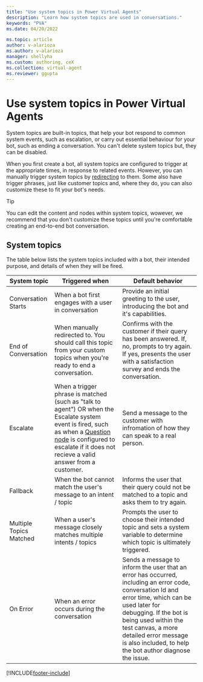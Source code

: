 ```yaml
---
title: "Use system topics in Power Virtual Agents"
description: "Learn how system topics are used in conversations."
keywords: "PVA"
ms.date: 04/20/2022

ms.topic: article
author: v-alarioza
ms.author: v-alarioza
manager: shellyha
ms.custom: authoring, ceX
ms.collection: virtual-agent
ms.reviewer: ggupta
---
```


# Use system topics in Power Virtual Agents

System topics are built-in topics, that help your bot respond to common system events, such as escalation, or carry out essential behaviour for your bot, such as ending a conversation. You can't delete system topics but, they can be disabled.

When you first create a bot, all system topics are configured to trigger at the appropriate times, in response to related events. However, you can manually trigger system topics by [redirecting](/authoring-create-edit-topics.md#redirect-to-another-topic) to them. Some also have trigger phrases, just like customer topics and, where they do, you can also customize these to fit your bot's needs. 

> [!TIP]
> You can edit the content and nodes within system topics, wowever, we recommend that you don't customize these topics until you're comfortable creating an end-to-end bot conversation.

## System topics

The table below lists the system topics included with a bot, their intended purpose, and details of when they will be fired.

<!-- best viewed without wordwrap -->
| System topic        | Triggered when                                      | Default behavior                                                                                                                                                                        |
| ------------------- | ---------------------------------------------------- | ------------------------------------------------------------------------------------------------------------------------------------------------------------------------------- |
| Conversation Starts | When a bot first engages with a user in conversation | Provide an initial greeting to the user, introducing the bot and it's capabilities.                                                                                                                                              |
| End of Conversation            | When manually redirected to. You should call this topic from your custom topics when you're ready to end a conversation. | Confirms with the customer if their query has been answered. If, no, prompts to try again. If yes, presents the user with a satisfaction survey and ends the conversation.                                                                                                                                               |
| Escalate            | When a trigger phrase is matched (such as "talk to agent") OR when the Escalate system event is fired, such as when a [Question node](authoring-ask-question.md#additional-question-behavior) is configured to escalate if it does not recieve a valid answer from a customer. | Send a message to the customer with infromation of how they can speak to a real person.                                                                                                                                              |
| Fallback            | When the bot cannot match the user's message to an intent / topic                       | Informs the user that their query could not be matched to a topic and asks them to try again.                                                                                                                                               |
| Multiple Topics Matched            | When a user's message closely matches multiple intents / topics | Prompts the user to choose their intended topic and sets a system variable to determine which topic is ultimately triggered.                                                                                                                                              |
| On Error            | When an error occurs during the conversation                       | Sends a message to inform the user that an error has occurred, including an error code, conversation Id and error time, which can be used later for debugging. If the bot is being used within the test canvas, a more detailed error message is also included, to help the bot author diagnose the issue.                                                                                                                                              |

[!INCLUDE[footer-include](includes/footer-banner.md)]
